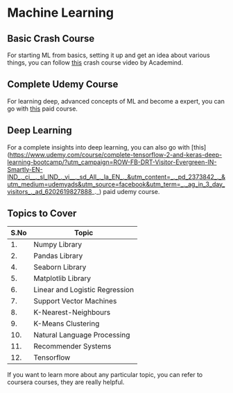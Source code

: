 # Machine Learning

## Basic Crash Course

For starting ML from basics, setting it up and get an idea about various things, you can follow [this](https://www.youtube.com/watch?v=PPLop4L2eGk&list=PLLssT5z_DsK-h9vYZkQkYNWcItqhlRJLN) crash course video by Academind.

## Complete Udemy Course

For learning deep, advanced concepts of ML and become a expert, you can go with [this](https://www.udemy.com/course/machinelearning/) paid course.

## Deep Learning

For a complete insights into deep learning, you can also go with [this]
(https://www.udemy.com/course/complete-tensorflow-2-and-keras-deep-learning-bootcamp/?utm_campaign=ROW-FB-DRT-Visitor-Evergreen-IN-Smartly-EN-IND_._ci__._sl_IND_._vi__._sd_All_._la_EN_._&utm_content=_._pd_2373842_._&utm_medium=udemyads&utm_source=facebook&utm_term=_._ag_in_3_day_visitors_._ad_6202619827888_._) paid udemy course.

## Topics to Cover

|S.No|Topic|
|----|-----|
|1.|Numpy Library|
|2.|Pandas Library|
|4.|Seaborn Library|
|5.|Matplotlib Library|
|6.|Linear and Logistic Regression|
|7.|Support Vector Machines|
|8.|K-Nearest-Neighbours|
|9.|K-Means Clustering|
|10.|Natural Language Processing|[Link](https://www.coursera.org/learn/language-processing)|
|11.|Recommender Systems|[Link](https://www.coursera.org/specializations/recommender-systems)|
|12.|Tensorflow|

If you want to learn more about any particular topic, you can refer to coursera courses, they are really helpful.